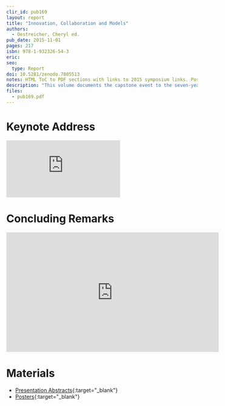 ```yaml
---
clir_id: pub169
layout: report
title: "Innovation, Collaboration and Models"
authors: 
  - Oestreicher, Cheryl ed.
pub_date: 2015-11-01
pages: 217
isbn: 978-1-932326-54-3
eric:
seo:
  type: Report
doi: 10.5281/zenodo.7805513
notes: HTML ToC to PDF sections with links to 2015 symposium links. Posters should be migrated to Zenodo and create an archival version of the symposium.
description: "This volume documents the capstone event to the seven-year [Cataloging Hidden Special Collections and Archives program](https://www.clir.org/hiddencollections/), funded by The Andrew W. Mellon Foundation. The two-day symposium and unconference brought together more than 180 participants, including many past and current grant recipients. In the proceedings, more than 20 symposium presenters examine inter-institutional collaboration, student and faculty involvement, cataloging, arrangement and description, audiovisual collections, science collections, and outreach."
files:
  - pub169.pdf
---
```


# Keynote Address

<div class="ratio ratio-16x9">
<iframe src="https://www.youtube.com/embed/-fr08CToy2E" title="YouTube video player" frameborder="0" allow="accelerometer; autoplay; clipboard-write; encrypted-media; gyroscope; picture-in-picture; web-share" allowfullscreen></iframe>
</div>

# Concluding Remarks

<div class="ratio ratio-16x9">
<iframe width="560" height="315" src="https://www.youtube.com/embed/YecaHMYQel0" title="YouTube video player" frameborder="0" allow="accelerometer; autoplay; clipboard-write; encrypted-media; gyroscope; picture-in-picture; web-share" allowfullscreen></iframe>
</div>

# Materials

* [Presentation Abstracts](https://www.clir.org/hiddencollections/2015-symposium-unconference/symposium-abstracts/){:target="_blank"}
* [Posters](https://www.clir.org/hiddencollections/2015-symposium-unconference/poster/){:target="_blank"}